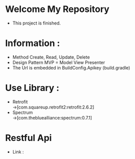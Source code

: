 # Welcome My Repository 
- This project is finished.

# Information :
- Method Create, Read, Update, Delete
- Design Pattern MVP = Model View Presenter
- The Url is embedded in BuildConfig.Apikey (build.gradle)

# Use Library :
- Retrofit<br>
  ->[com.squareup.retrofit2:retrofit:2.6.2]
- Spectrum <br>
  ->[com.thebluealliance:spectrum:0.7.1]
# Restful Api
- Link : 
